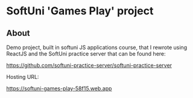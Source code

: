# SoftUni 'Games Play' project

## About

Demo project, built in softuni JS applications course, that I rewrote using ReactJS and the SoftUni practice server that can be found here: 

https://github.com/softuni-practice-server/softuni-practice-server

Hosting URL:

https://softuni-games-play-58f15.web.app 


